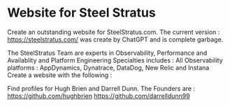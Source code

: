 # Website for Steel Stratus 

Create an outstanding website for SteelStratus.com.  The current version : https://steelstratus.com/  was create by ChatGPT and is complete garbage. 

The SteelStratus Team are experts in Observability, Performance and Availablity and Platform Engineering
Specialties includes : All Observability platforms : AppDynamics, Dynatrace, DataDog, New Relic and Instana
Create a website with the following : 

Find profiles for Hugh Brien and Darrell Dunn.  The Founders are : 
https://github.com/hughbrien
https://github.com/darrelldunn99


